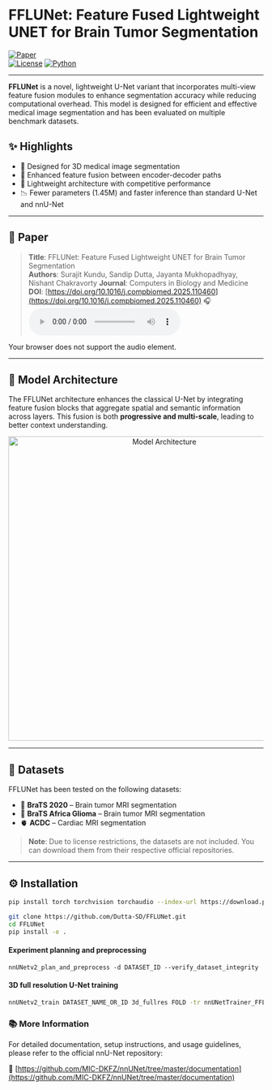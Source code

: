 # FFLUNet: Feature Fused Lightweight UNET for Brain Tumor Segmentation

[![Paper](https://img.shields.io/badge/Paper-Computers%20in%20Biology%20and%20Medicine-blue.svg)](https://doi.org/10.1016/j.compbiomed.2025.110460)  
[![License](https://img.shields.io/badge/License-Apache_2.0-blue.svg)](LICENSE)
[![Python](https://img.shields.io/badge/Python-3.8+-blue.svg)](https://www.python.org/)

---

**FFLUNet** is a novel, lightweight U-Net variant that incorporates multi-view feature fusion modules to enhance segmentation accuracy while reducing computational overhead. This model is designed for efficient and effective medical image segmentation and has been evaluated on multiple benchmark datasets.

## ✨ Highlights

- 🔬 Designed for 3D medical image segmentation
- 🧠 Enhanced feature fusion between encoder-decoder paths
- 🚀 Lightweight architecture with competitive performance
- 📉 Fewer parameters (1.45M) and faster inference than standard U-Net and nnU-Net

---

## 📄 Paper

> **Title**: FFLUNet: Feature Fused Lightweight UNET for Brain Tumor Segmentation  
> **Authors**: Surajit Kundu, Sandip Dutta, Jayanta Mukhopadhyay, Nishant Chakravorty
> **Journal**: Computers in Biology and Medicine  
> **DOI**: [https://doi.org/10.1016/j.compbiomed.2025.110460](https://doi.org/10.1016/j.compbiomed.2025.110460)
> 🎧 <audio controls>
  <source src="https://raw.githubusercontent.com/Dutta-SD/FFLUNet/main/FFLUNet_Brain_Tumor_Segmentation.mp3" type="audio/mpeg">
  Your browser does not support the audio element.
  </audio>

---

## 🧠 Model Architecture

The FFLUNet architecture enhances the classical U-Net by integrating feature fusion blocks that aggregate spatial and semantic information across layers. This fusion is both **progressive and multi-scale**, leading to better context understanding.

<p align="center">
  <img src="https://ars.els-cdn.com/content/image/1-s2.0-S001048252500811X-gr1_lrg.jpg" alt="Model Architecture" width="600"/>
</p>

---

## 📁 Datasets

FFLUNet has been tested on the following datasets:

- 🧠 **BraTS 2020** – Brain tumor MRI segmentation  
- 🧠 **BraTS Africa Glioma** – Brain tumor MRI segmentation 
- 🫀 **ACDC** – Cardiac MRI segmentation  

> **Note**: Due to license restrictions, the datasets are not included. You can download them from their respective official repositories.

---

## ⚙️ Installation

```bash
pip install torch torchvision torchaudio --index-url https://download.pytorch.org/whl/cu118

git clone https://github.com/Dutta-SD/FFLUNet.git
cd FFLUNet
pip install -e .

```
#### Experiment planning and preprocessing
```
nnUNetv2_plan_and_preprocess -d DATASET_ID --verify_dataset_integrity
```
#### 3D full resolution U-Net training
```bash
nnUNetv2_train DATASET_NAME_OR_ID 3d_fullres FOLD -tr nnUNetTrainer_FFLUNet
```

### 📚 More Information

For detailed documentation, setup instructions, and usage guidelines, please refer to the official nnU-Net repository:

🔗 [https://github.com/MIC-DKFZ/nnUNet/tree/master/documentation](https://github.com/MIC-DKFZ/nnUNet/tree/master/documentation)


